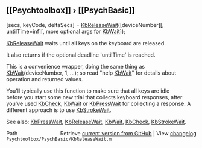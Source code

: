 ## [[Psychtoolbox]] &#8250; [[PsychBasic]]

[secs, keyCode, deltaSecs] = [KbReleaseWait](KbReleaseWait)([deviceNumber][, untilTime=inf][, more optional args for [KbWait](KbWait)]);  
  
[KbReleaseWait](KbReleaseWait) waits until all keys on the keyboard are released.  
  
It also returns if the optional deadline 'untilTime' is reached.  
  
This is a convenience wrapper, doing the same thing as  
[KbWait](KbWait)(deviceNumber, 1, ...); so read "help [KbWait](KbWait)" for details about  
operation and returned values.  
  
You'll typically use this function to make sure that all keys are idle  
before you start some new trial that collects keyboard responses, after  
you've used [KbCheck](KbCheck), [KbWait](KbWait) or [KbPressWait](KbPressWait) for collecting a response. A  
different approach is to use [KbStrokeWait](KbStrokeWait).  
  
See also: [KbPressWait](KbPressWait), [KbReleaseWait](KbReleaseWait), [KbWait](KbWait), [KbCheck](KbCheck), [KbStrokeWait](KbStrokeWait).  




<div class="code_header" style="text-align:right;">
  <span style="float:left;">Path&nbsp;&nbsp;</span> <span class="counter">Retrieve <a href=
  "https://raw.github.com/Psychtoolbox-3/Psychtoolbox-3/beta/Psychtoolbox/PsychBasic/KbReleaseWait.m">current version from GitHub</a> | View <a href=
  "https://github.com/Psychtoolbox-3/Psychtoolbox-3/commits/beta/Psychtoolbox/PsychBasic/KbReleaseWait.m">changelog</a></span>
</div>
<div class="code">
  <code>Psychtoolbox/PsychBasic/KbReleaseWait.m</code>
</div>

